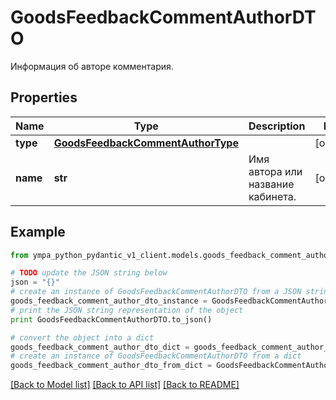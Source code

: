 # GoodsFeedbackCommentAuthorDTO

Информация об авторе комментария.

## Properties
Name | Type | Description | Notes
------------ | ------------- | ------------- | -------------
**type** | [**GoodsFeedbackCommentAuthorType**](GoodsFeedbackCommentAuthorType.md) |  | [optional] 
**name** | **str** | Имя автора или название кабинета. | [optional] 

## Example

```python
from ympa_python_pydantic_v1_client.models.goods_feedback_comment_author_dto import GoodsFeedbackCommentAuthorDTO

# TODO update the JSON string below
json = "{}"
# create an instance of GoodsFeedbackCommentAuthorDTO from a JSON string
goods_feedback_comment_author_dto_instance = GoodsFeedbackCommentAuthorDTO.from_json(json)
# print the JSON string representation of the object
print GoodsFeedbackCommentAuthorDTO.to_json()

# convert the object into a dict
goods_feedback_comment_author_dto_dict = goods_feedback_comment_author_dto_instance.to_dict()
# create an instance of GoodsFeedbackCommentAuthorDTO from a dict
goods_feedback_comment_author_dto_from_dict = GoodsFeedbackCommentAuthorDTO.from_dict(goods_feedback_comment_author_dto_dict)
```
[[Back to Model list]](../README.md#documentation-for-models) [[Back to API list]](../README.md#documentation-for-api-endpoints) [[Back to README]](../README.md)


